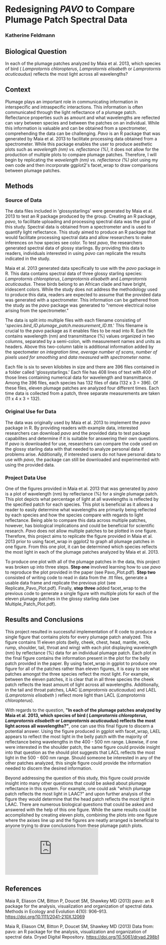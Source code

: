 # Redesigning _PAVO_ to Compare Plumage Patch Spectral Data
### Katherine Feldmann

## Biological Question
In each of the plumage patches analyzed by Maia et al. 2013, which species of bird ( _Lamprotornis chloropterus_, _Lamprotornis elisabeth_ or _Lamprotornis acuticaudus_) reflects the most light across all wavelengths? 

## Context
Plumage plays an important role in communicating information in interspecific and intraspecific interactions. This information is often communicated through the light reflectance of a plumage patch. Reflectance properties such as amount and what wavelengths are reflected can vary between species and between the patches on an individual. While this information is valuable and can be obtained from a spectrometer, comprehending the data can be challenging. _Pavo_ is an R package that was generated by Maia et al. 2013 to facilitate processing data obtained from a spectrometer. While this package enables the user to produce aesthetic plots such as _wavelength (nm) vs. reflectance (%)_, it does not allow for the production of multiple plots to compare plumage patches. Therefore, I will begin by replicating the _wavelength (nm) vs. reflectance (%)_ plot using my own code and then incorporate ggplot2's facet_wrap to draw comparisons between plumage patches. 

## Methods
### Source of Data
The data files included in 'glossystarlings' were generated by Maia et al. 2013 to test an R package produced by the group. Creating an R package, _pavo_, to facilitate uploading and processing spectral data was the goal of this study. Spectral data is obtained from a spectrometer and is used to quantify light reflectance. This study aimed to produce an R package that would facilitate processing spectral data and allow researchers to make inferences on how species see color. To test _pavo_, the researchers generated spectral data of glossy starlings. By providing this data to readers, individuals interested in using _pavo_ can replicate the results indicated in the study.

Maia et al. 2013 generated data specifically to use with the _pavo_ package in R. This data contains spectral data of three glossy starling species: _Lamprotornis chloropterus_, _Lamprotornis elisabeth_ and _Lamprotornis acuticaudus_. These birds belong to an African clade and have bright, iridescent colors. While the study does not address the methodology used to produce this data, readers are expected to assume that the provided data was generated with a spectrometer. This information can be gathered from the study as the _pavo_ package was generated to "remove electrical noise arising from the spectrometer."

The data is split into multiple files with each filename consisting of '_species_._bird_ID_._plumage_patch_._measurement_ID_.ttt.' This filename is crucial to the _pavo_ package as it enables files to be read into R. Each file contains wavelength (nm) and transmittance (%) values organized in two columns, separated by a semi-colon, with measurement names and units as headers. Above this two-column table is additional information added by the spectometer on _integration time_, _average number of scans_, _number of pixels used for smoothing_ and _data measured with spectrometer name_. 

Each file is six to seven kilobites in size and there are 396 files contained in a folder called 'glossystarlings.' Each file has 408 lines of text with 400 of those lines containing numerical data for wavelength and transmittance. Among the 396 files, each species has 132 files of data (132 x 3 = 396). Of these files, eleven plumage patches are analyzed four different times. Each time data is collected from a patch, three separate measurements are taken (11 x 4 x 3 = 132).

### Original Use for Data
The data was originally used by Maia et al. 2013 to implement the _pavo_ package in R. By providing readers with example data, interested researchers can download _pavo_ and the provided data to test package capabilites and determine if it is suitable for answering their own questions. If _pavo_ is downloaded for use, researchers can compare the code used on the glossy starling data with that needed to analyze personal data if problems arise. Additionally, if interested users do not have personal data to use with _pavo_, the package can still be downloaded and experimented with using the provided data.

### Project Data Use
One of the figures provided in Maia et al. 2013 that was generated by _pavo_ is a plot of wavelength (nm) by reflectance (%) for a single plumage patch. This plot depicts what percentage of light at all wavelengths is reflected by the specified patch for each species. This plot is beneficial as it allows a reader to easily determine what wavelengths are primarily being reflected by each species and how the species compare with regards to light reflectance. Being able to compare this data across multiple patches, however, has biological implications and could be beneficial for scientific research. _Pavo_ does not allow multiple patches to be plotted in one figure. Therefore, this project aims to replicate the figure provided in Maia et al. 2013 prior to using facet_wrap in ggplot2 to graph all plumage patches in one figure. From this one plot, it can be determined which species reflects the most light in each of the plumage patches analyzed by Maia et al. 2013.

To produce one plot with all of the plumage patches in the data, this project was broken up into three steps. **Step one** involved learning how to use _pavo_ to reproduce the plot provided in the paper (see Pavo_Plot.pdf). **Step two** consisted of writing code to read in data from the .ttt files, generate a usable data frame and replicate the previous plot (see Replicate_Pavo_Plot.pdf). Finally, **step three** added facet_wrap to the previous code to generate a single figure with multiple plots for each of the eleven plumage patches in the glossy starling data (see Multiple_Patch_Plot.pdf).

## Results and Conclusions
This project resulted in successful implementation of R code to produce a single figure that contains plots for every plumage patch analyzed. This figure contains 11 eleven plots (belly, cheek, chest, head, mantle, neck, rump, shoulder, tail, throat and wing) with each plot displaying wavelength (nm) by reflectance (%) data for an individual plumage patch. Each plot in the final figure contains the information present in the plot for the belly patch provided in the paper. By using facet_wrap in ggplot to produce one figure for all of the patches rather than eleven figures, it is easy to see what patches amongst the three species reflect the most light. For example, between the eleven patches, it is clear that in all three species the cheek patch reflects the least amount of light across all wavelengths. Additionally, in the tail and throat patches, LAAC (_Lamprotornis acuticaudus_) and LAEL (_Lamprotornis elisabeth_ ) reflect more light than LACL (_Lamprotornis chloropterus_).

With regards to the question, **"In each of the plumage patches analyzed by Maia et al. 2013, which species of bird ( _Lamprotornis chloropterus_, _Lamprotornis elisabeth_ or _Lamprotornis acuticaudus_) reflects the most light across all wavelengths?"**, one can use this final figure to discern a potential answer. Using the figure produced in ggplot with facet_wrap, LAEL appears to reflect the most light in the belly patch with the majority of reflectance being wavelengths in the 400 - 500 nm range. Likewise, if one were interested in the shoulder patch, the same figure could provide insight into that question as the should plot suggests that LACL reflects the most light in the 500 - 600 nm range. Should someone be interested in any of the other patches analyzed, this single figure could provide the information needed to discern the desired information.

Beyond addressing the question of this study, this figure could provide insight into many other questions that could be asked about plumage reflectance in this system. For example, one could ask "which plumage patch reflects the most light in LAAC?" and upon further analysis of the figure they would determine that the head patch reflects the most light in LAAC. There are numerous biological questions that could be asked and answered with the help of this one figure. While the same results could be accomplished by creating eleven plots, combining the plots into one figure where the axises line up and the figures are neatly arranged is beneficial to anyone trying to draw conclusions from these plumage patch plots.
![Multiple Patch Plot](https://github.com/kbfeldmann/CompBioLabsAndHomework/blob/master/Project/Assignment09/Multiple_Patch_Plot.pdf)
## References
Maia R, Eliason CM, Bitton P, Doucet SM, Shawkey MD (2013) pavo: an R package for the analysis, visualization and organization of spectral data. Methods in Ecology and Evolution 4(10): 906–913. https://doi.org/10.1111/2041-210X.12069

Maia R, Eliason CM, Bitton P, Doucet SM, Shawkey MD (2013) Data from: pavo: an R package for the analysis, visualization and organization of spectral data. Dryad Digital Repository. https://doi.org/10.5061/dryad.298b1
